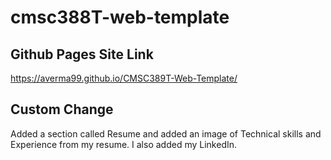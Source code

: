 # cmsc388T-web-template

## Github Pages Site Link
https://averma99.github.io/CMSC389T-Web-Template/

## Custom Change
Added a section called Resume and added an image of Technical skills and Experience from my resume. I also added my LinkedIn.